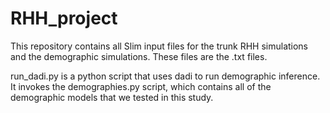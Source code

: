 # RHH_project

This repository contains all Slim input files for the trunk RHH simulations and the demographic simulations. These files are the .txt files.

run_dadi.py is a python script that uses dadi to run demographic inference. It invokes the demographies.py script, which contains all of the demographic models that we tested in this study.
